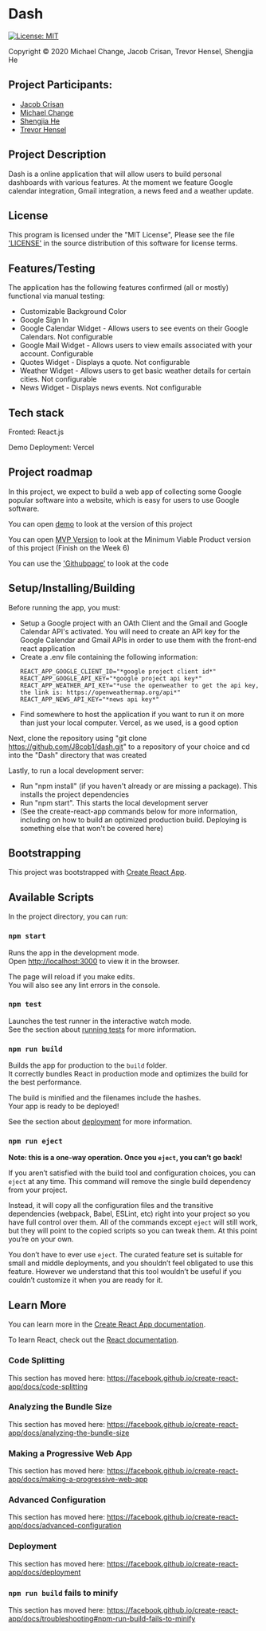 # Dash
[![License: MIT](https://img.shields.io/badge/License-MIT-yellow.svg)](https://github.com/psu-oss-group-personalOrganizers/helpful-organizers/blob/master/LICENSE)

Copyright © 2020 Michael Change, Jacob Crisan, Trevor Hensel, Shengjia He

## Project Participants:

- [Jacob Crisan](mailto:jacob.crisan@gmail.com)
- [Michael Change](mailto:micchang@gmail.com)
- [Shengjia He](mailto:shengjia@pdx.edu)
- [Trevor Hensel](mailto:hensel@pdx.edu)

## Project Description
Dash is a online application that will allow users to build personal dashboards with various features. At the moment we feature Google calendar integration, Gmail integration, a news feed and a weather update.

## License

This program is licensed under the "MIT License", Please
see the file ['LICENSE'](https://github.com/psu-oss-group-personalOrganizers/helpful-organizers/blob/master/LICENSE) in the source distribution of this
software for license terms.

## Features/Testing

The application has the following features confirmed (all or mostly) functional via manual testing:
- Customizable Background Color
- Google Sign In
- Google Calendar Widget - Allows users to see events on their Google Calendars. Not configurable
- Google Mail Widget - Allows users to view emails associated with your account. Configurable
- Quotes Widget - Displays a quote. Not configurable
- Weather Widget - Allows users to get basic weather details for certain cities. Not configurable
- News Widget - Displays news events. Not configurable

## Tech stack
Fronted: React.js

Demo Deployment: Vercel

## Project roadmap

In this project, we expect to build a web app of collecting some Google popular software into a website, which is easy for users to use Google software. 

You can open [demo](https://dash-dusky.vercel.app/) to look at the version of this project

You can open [MVP Version](https://dash-dusky.vercel.app/) to look at the Minimum Viable Product version of this project (Finish on the Week 6)

You can use the ['Githubpage'](https://github.com/J8cob1/dash) to look at the code

## Setup/Installing/Building

Before running the app, you must:
- Setup a Google project with an OAth Client and the Gmail and Google Calendar API's activated. You will need to create an API key for the Google Calendar and Gmail APIs in order to use them with the front-end react application
- Create a .env file containing the following information:
  ```
  REACT_APP_GOOGLE_CLIENT_ID="*google project client id*"
  REACT_APP_GOOGLE_API_KEY="*google project api key*"
  REACT_APP_WEATHER_API_KEY="*use the openweather to get the api key, the link is: https://openweathermap.org/api*"
  REACT_APP_NEWS_API_KEY="*news api key*"
  ```
- Find somewhere to host the application if you want to run it on more than just your local computer. Vercel, as we used, is a good option

Next, clone the repository using "git clone https://github.com/J8cob1/dash.git" to a repository of your choice and cd into the "Dash" directory that was created

Lastly, to run a local development server:
- Run "npm install" (if you haven't already or are missing a package). This installs the project dependencies
- Run "npm start". This starts the local development server
- (See the create-react-app commands below for more information, including on how to build an optimized production build. Deploying is something else that won't be covered here)

## Bootstrapping

This project was bootstrapped with [Create React App](https://github.com/facebook/create-react-app).

## Available Scripts

In the project directory, you can run:

### `npm start`

Runs the app in the development mode.<br />
Open [http://localhost:3000](http://localhost:3000) to view it in the browser.

The page will reload if you make edits.<br />
You will also see any lint errors in the console.

### `npm test`

Launches the test runner in the interactive watch mode.<br />
See the section about [running tests](https://facebook.github.io/create-react-app/docs/running-tests) for more information.

### `npm run build`

Builds the app for production to the `build` folder.<br />
It correctly bundles React in production mode and optimizes the build for the best performance.

The build is minified and the filenames include the hashes.<br />
Your app is ready to be deployed!

See the section about [deployment](https://facebook.github.io/create-react-app/docs/deployment) for more information.

### `npm run eject`

**Note: this is a one-way operation. Once you `eject`, you can’t go back!**

If you aren’t satisfied with the build tool and configuration choices, you can `eject` at any time. This command will remove the single build dependency from your project.

Instead, it will copy all the configuration files and the transitive dependencies (webpack, Babel, ESLint, etc) right into your project so you have full control over them. All of the commands except `eject` will still work, but they will point to the copied scripts so you can tweak them. At this point you’re on your own.

You don’t have to ever use `eject`. The curated feature set is suitable for small and middle deployments, and you shouldn’t feel obligated to use this feature. However we understand that this tool wouldn’t be useful if you couldn’t customize it when you are ready for it.

## Learn More

You can learn more in the [Create React App documentation](https://facebook.github.io/create-react-app/docs/getting-started).

To learn React, check out the [React documentation](https://reactjs.org/).

### Code Splitting

This section has moved here: https://facebook.github.io/create-react-app/docs/code-splitting

### Analyzing the Bundle Size

This section has moved here: https://facebook.github.io/create-react-app/docs/analyzing-the-bundle-size

### Making a Progressive Web App

This section has moved here: https://facebook.github.io/create-react-app/docs/making-a-progressive-web-app

### Advanced Configuration

This section has moved here: https://facebook.github.io/create-react-app/docs/advanced-configuration

### Deployment

This section has moved here: https://facebook.github.io/create-react-app/docs/deployment

### `npm run build` fails to minify

This section has moved here: https://facebook.github.io/create-react-app/docs/troubleshooting#npm-run-build-fails-to-minify
